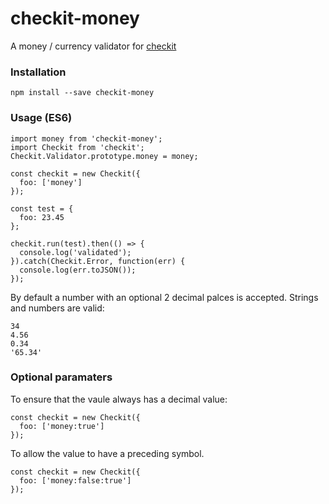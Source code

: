 # checkit-money

A money / currency validator for [checkit](https://github.com/tgriesser/checkit)

### Installation

    npm install --save checkit-money
    
### Usage (ES6)

    import money from 'checkit-money';
    import Checkit from 'checkit';
    Checkit.Validator.prototype.money = money;
    
    const checkit = new Checkit({
      foo: ['money']
    });
    
    const test = {
      foo: 23.45
    };

    checkit.run(test).then(() => {
      console.log('validated');
    }).catch(Checkit.Error, function(err) {
      console.log(err.toJSON());
    });
    
By default a number with an optional 2 decimal palces is accepted. Strings and numbers are valid:

    34
    4.56
    0.34
    '65.34'
    
### Optional paramaters

To ensure that the vaule always has a decimal value:

    const checkit = new Checkit({
      foo: ['money:true']
    });
    
To allow the value to have a preceding symbol.

    const checkit = new Checkit({
      foo: ['money:false:true']
    });
